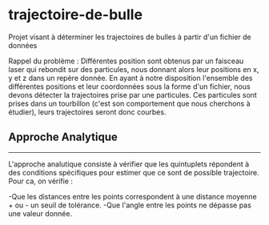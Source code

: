 # trajectoire-de-bulle
Projet visant à déterminer les trajectoires de bulles à partir d'un fichier de données

Rappel du problème : Différentes position sont obtenus par un faisceau laser qui rebondit sur des particules, nous donnant alors leur positions en x, y et z dans un repère donnée. En ayant à notre disposition l'ensemble des différentes positions et leur coordonnées sous la forme d'un fichier, nous devons détecter la trajectoires prise par une particules. Ces particules sont prises dans un tourbillon (c'est son comportement que nous cherchons à étudier), leurs trajectoires seront donc courbes.

## Approche Analytique
---

L'approche analutique consiste à vérifier que les quintuplets répondent à des conditions spécifiques pour estimer que ce sont de possible trajectoire. Pour ca, on vérifie :

  -Que les distances entre les points correspondent à une distance moyenne + ou - un seuil de tolérance.
  -Que l'angle entre les points ne dépasse pas une valeur donnée.
